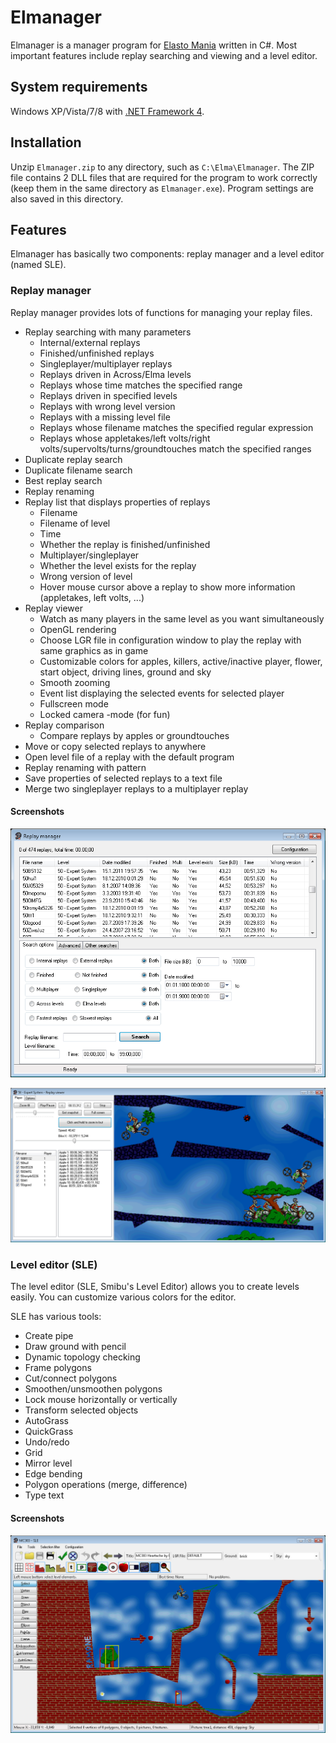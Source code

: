 # Elmanager
Elmanager is a manager program for [Elasto Mania](http://www.elastomania.com) written in C#. Most important features include replay searching and viewing and a level editor.

## System requirements
Windows XP/Vista/7/8 with [.NET Framework 4](http://download.microsoft.com/download/9/5/A/95A9616B-7A37-4AF6-BC36-D6EA96C8DAAE/dotNetFx40_Full_x86_x64.exe).

## Installation
Unzip `Elmanager.zip` to any directory, such as `C:\Elma\Elmanager`. The ZIP file contains 2 DLL files that are required for the program to work correctly (keep them in the same directory as `Elmanager.exe`). Program settings are also saved in this directory.

## Features
Elmanager has basically two components: replay manager and a level editor (named SLE).

### Replay manager

Replay manager provides lots of functions for managing your replay files.

  -   Replay searching with many parameters
      -   Internal/external replays
      -   Finished/unfinished replays
      -   Singleplayer/multiplayer replays
      -   Replays driven in Across/Elma levels
      -   Replays whose time matches the specified range
      -   Replays driven in specified levels
      -   Replays with wrong level version
      -   Replays with a missing level file
      -   Replays whose filename matches the specified regular expression
      -   Replays whose appletakes/left volts/right volts/supervolts/turns/groundtouches match the specified ranges
  -   Duplicate replay search
  -   Duplicate filename search
  -   Best replay search
  -   Replay renaming
  -   Replay list that displays properties of replays
      -   Filename
      -   Filename of level
      -   Time
      -   Whether the replay is finished/unfinished
      -   Multiplayer/singleplayer
      -   Whether the level exists for the replay
      -   Wrong version of level
      -   Hover mouse cursor above a replay to show more information (appletakes, left volts, ...)
  -   Replay viewer
      -   Watch as many players in the same level as you want simultaneously
      -   OpenGL rendering
      -   Choose LGR file in configuration window to play the replay with same graphics as in game
      -   Customizable colors for apples, killers, active/inactive player, flower, start object, driving lines, ground and sky
      -   Smooth zooming
      -   Event list displaying the selected events for selected player
      -   Fullscreen mode
      -   Locked camera -mode (for fun)
  -   Replay comparison
      -   Compare replays by apples or groundtouches
  -   Move or copy selected replays to anywhere
  -   Open level file of a replay with the default program
  -   Replay renaming with pattern
  -   Save properties of selected replays to a text file
  -   Merge two singleplayer replays to a multiplayer replay

#### Screenshots
![Main window](pictures/RM.png)

![Replay viewer](pictures/RMviewer.png)

### Level editor (SLE)

The level editor (SLE, Smibu's Level Editor) allows you to create levels easily. You can customize various colors for the editor.

SLE has various tools:

  -   Create pipe
  -   Draw ground with pencil
  -   Dynamic topology checking
  -   Frame polygons
  -   Cut/connect polygons
  -   Smoothen/unsmoothen polygons
  -   Lock mouse horizontally or vertically
  -   Transform selected objects
  -   AutoGrass
  -   QuickGrass
  -   Undo/redo
  -   Grid
  -   Mirror level
  -   Edge bending
  -   Polygon operations (merge, difference)
  -   Type text

#### Screenshots
![Main window](pictures/leveleditor.png)
